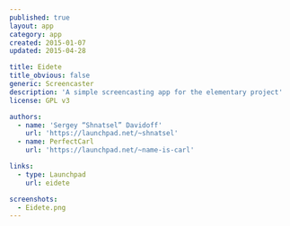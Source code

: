 ```yaml
---
published: true
layout: app
category: app
created: 2015-01-07
updated: 2015-04-28

title: Eidete
title_obvious: false
generic: Screencaster
description: 'A simple screencasting app for the elementary project'
license: GPL v3

authors:
  - name: 'Sergey “Shnatsel” Davidoff'
    url: 'https://launchpad.net/~shnatsel'
  - name: PerfectCarl
    url: 'https://launchpad.net/~name-is-carl'

links:
  - type: Launchpad
    url: eidete

screenshots:
  - Eidete.png
---
```

